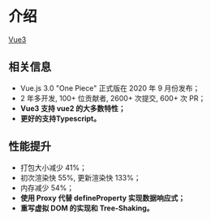 # 介绍

[Vue3](https://v3.cn.vuejs.org/)

## 相关信息

- Vue.js 3.0 "One Piece" 正式版在 2020 年 9 月份发布；
- 2 年多开发, 100+ 位贡献者, 2600+ 次提交, 600+ 次 PR；
- **Vue3 支持 vue2 的大多数特性；**
- **更好的支持Typescript。**
  
## 性能提升
- 打包大小减少 41%；
- 初次渲染快 55%, 更新渲染快 133%；
- 内存减少 54%；
- **使用 Proxy 代替 defineProperty 实现数据响应式；**
- **重写虚拟 DOM 的实现和 Tree-Shaking。**

